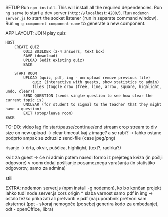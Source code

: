 SETUP
Run `npm install`. This will install all the required dependencies.
Run `ng serve` to start a dev server (`http://localhost:4200/`).
Run `nodemon server.js` to start the socket listener (run in separate command window).
Run `ng g component component-name` to generate a new component.

APP LAYOUT:
    JOIN
        play quiz

    HOST
        CREATE QUIZ
            QUIZ BUILDER (2-4 answers, text box)
            SAVE (download)
            UPLOAD (edit existing quiz)
            BACK

        START ROOM
            UPLOAD (quiz, pdf, img - on upload remove previous file)
                quiz (interactive with guests, show statistics to admin)
                files (toggle draw (free, line, arrow, square, highlight, undo, clear))
            SEND QUESTION (sends single question to see how clear the current topic is)
            UNCLEAR (for student to signal to the teacher that they might have a question)
            EXIT (stop/leave room)
    BACK

TO-DO:
video lag fix
start/pause/continue/end stream
crop stream to div size
on new upload -> clear timeout
kaj z image? a se rabi? -> lahko ostane podprto ampak se zdruzi z send-file (case jpeg/png)

risanje -> črta, okvir, puščica, highlight, (text?, radirka?)

kviz za guest -> če ni admin potem naredi formo iz prejetega kviza (in pošlji odgovore)
v room dodaj pošiljanje posameznega vprašanja (in statistiko odgovorov, samo za admina)

stili

EXTRA:
nodemon server.js (npm install -g nodemon), ko bo končan projekt lahko tudi node server.js
cors origin * slaba varnost
samo pdf in img -> ostalo težko prikazati ali pretvoriti v pdf (naj uporabnik pretvori sam eksterno)
                   (ppt - skoraj nemogoče (posebej generira kodo za embedanje), odt - openOffice, libra)